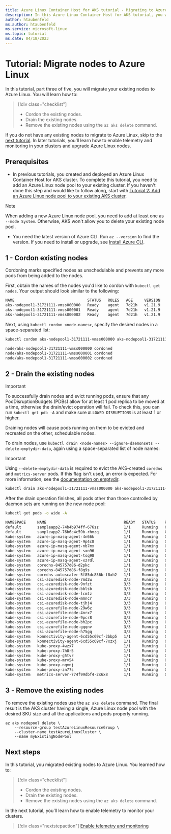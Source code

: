 ```yaml
---
title: Azure Linux Container Host for AKS tutorial - Migrating to Azure Linux
description: In this Azure Linux Container Host for AKS tutorial, you will learn how to migrate your nodes to Azure Linux nodes.
author: htaubenfeld
ms.author: htaubenfeld
ms.service: microsoft-linux
ms.topic: tutorial
ms.date: 04/18/2023
---
```


# Tutorial: Migrate nodes to Azure Linux

In this tutorial, part three of five, you will migrate your existing nodes to Azure Linux. You will learn how to: 

> [!div class="checklist"]
> * Cordon the existing nodes.
> * Drain the existing nodes.
> * Remove the existing nodes using the `az aks delete` command.

If you do not have any existing nodes to migrate to Azure Linux, skip to the [next tutorial](./tutorial-azure-linux-telemetry-monitor.md). In later tutorials, you'll learn how to enable telemetry and monitoring in your clusters and upgrade Azure Linux nodes.

## Prerequisites

- In previous tutorials, you created and deployed an Azure Linux Container Host for AKS cluster. To complete this tutorial, you need to add an Azure Linux node pool to your existing cluster. If you haven't done this step and would like to follow along, start with [Tutorial 2: Add an Azure Linux node pool to your existing AKS cluster](./tutorial-azure-linux-add-nodepool.md).

> [!NOTE]
> When adding a new Azure Linux node pool, you need to add at least one as `--mode System`. Otherwise, AKS won't allow you to delete your existing node pool.

- You need the latest version of Azure CLI. Run `az --version` to find the version. If you need to install or upgrade, see [Install Azure CLI](/cli/azure/install-azure-cli).

## 1 - Cordon existing nodes

Cordoning marks specified nodes as unschedulable and prevents any more pods from being added to the nodes.

First, obtain the names of the nodes you'd like to cordon with `kubectl get nodes`. Your output should look similar to the following:

```bash
NAME                                STATUS   ROLES   AGE     VERSION
aks-nodepool1-31721111-vmss000000   Ready    agent   7d21h   v1.21.9
aks-nodepool1-31721111-vmss000001   Ready    agent   7d21h   v1.21.9
aks-nodepool1-31721111-vmss000002   Ready    agent   7d21h   v1.21.9
```

Next, using `kubectl cordon <node-names>`, specify the desired nodes in a space-separated list:

```bash
kubectl cordon aks-nodepool1-31721111-vmss000000 aks-nodepool1-31721111-vmss000001 aks-nodepool1-31721111-vmss000002
```

```bash
node/aks-nodepool1-31721111-vmss000000 cordoned
node/aks-nodepool1-31721111-vmss000001 cordoned
node/aks-nodepool1-31721111-vmss000002 cordoned
```

## 2 - Drain the existing nodes

> [!IMPORTANT]
> To successfully drain nodes and evict running pods, ensure that any PodDisruptionBudgets (PDBs) allow for at least 1 pod replica to be moved at a time, otherwise the drain/evict operation will fail. To check this, you can run `kubectl get pdb -A` and make sure `ALLOWED DISRUPTIONS` is at least 1 or higher.

Draining nodes will cause pods running on them to be evicted and recreated on the other, schedulable nodes.

To drain nodes, use `kubectl drain <node-names> --ignore-daemonsets --delete-emptydir-data`, again using a space-separated list of node names:

> [!IMPORTANT]
> Using `--delete-emptydir-data` is required to evict the AKS-created `coredns` and `metrics-server` pods. If this flag isn't used, an error is expected. For more information, see the [documentation on emptydir](https://kubernetes.io/docs/concepts/storage/volumes/#emptydir).

```bash
kubectl drain aks-nodepool1-31721111-vmss000000 aks-nodepool1-31721111-vmss000001 aks-nodepool1-31721111-vmss000002 --ignore-daemonsets --delete-emptydir-data
```

After the drain operation finishes, all pods other than those controlled by daemon sets are running on the new node pool:

```bash
kubectl get pods -o wide -A

NAMESPACE     NAME                                  READY   STATUS    RESTARTS   AGE     IP           NODE                                 NOMINATED NODE   READINESS GATES
default       sampleapp2-74b4b974ff-676sz           1/1     Running   0          15m     10.244.4.5   aks-mynodepool-20823458-vmss000002   <none>           <none>
default       sampleapp2-76b6c4c59b-rhmzq           1/1     Running   0          16m     10.244.4.3   aks-mynodepool-20823458-vmss000002   <none>           <none>
kube-system   azure-ip-masq-agent-4n66k             1/1     Running   0          10d     10.240.0.6   aks-nodepool1-31721111-vmss000002    <none>           <none>
kube-system   azure-ip-masq-agent-9p4c8             1/1     Running   0          10d     10.240.0.4   aks-nodepool1-31721111-vmss000000    <none>           <none>
kube-system   azure-ip-masq-agent-nb7mx             1/1     Running   0          10d     10.240.0.5   aks-nodepool1-31721111-vmss000001    <none>           <none>
kube-system   azure-ip-masq-agent-sxn96             1/1     Running   0          49m     10.240.0.9   aks-mynodepool-20823458-vmss000002   <none>           <none>
kube-system   azure-ip-masq-agent-tsq98             1/1     Running   0          49m     10.240.0.8   aks-mynodepool-20823458-vmss000001   <none>           <none>
kube-system   azure-ip-masq-agent-xzrdl             1/1     Running   0          49m     10.240.0.7   aks-mynodepool-20823458-vmss000000   <none>           <none>
kube-system   coredns-845757d86-d2pkc               1/1     Running   0          17m     10.244.3.2   aks-mynodepool-20823458-vmss000000   <none>           <none>
kube-system   coredns-845757d86-f8g9s               1/1     Running   0          17m     10.244.5.2   aks-mynodepool-20823458-vmss000001   <none>           <none>
kube-system   coredns-autoscaler-5f85dc856b-f8xh2   1/1     Running   0          17m     10.244.4.2   aks-mynodepool-20823458-vmss000002   <none>           <none>
kube-system   csi-azuredisk-node-7md2w              3/3     Running   0          49m     10.240.0.7   aks-mynodepool-20823458-vmss000000   <none>           <none>
kube-system   csi-azuredisk-node-9nfzt              3/3     Running   0          10d     10.240.0.4   aks-nodepool1-31721111-vmss000000    <none>           <none>
kube-system   csi-azuredisk-node-bblsb              3/3     Running   0          10d     10.240.0.5   aks-nodepool1-31721111-vmss000001    <none>           <none>
kube-system   csi-azuredisk-node-lcmtz              3/3     Running   0          49m     10.240.0.9   aks-mynodepool-20823458-vmss000002   <none>           <none>
kube-system   csi-azuredisk-node-mmncr              3/3     Running   0          49m     10.240.0.8   aks-mynodepool-20823458-vmss000001   <none>           <none>
kube-system   csi-azuredisk-node-tjhj4              3/3     Running   0          10d     10.240.0.6   aks-nodepool1-31721111-vmss000002    <none>           <none>
kube-system   csi-azurefile-node-29w6z              3/3     Running   0          49m     10.240.0.9   aks-mynodepool-20823458-vmss000002   <none>           <none>
kube-system   csi-azurefile-node-4nrx7              3/3     Running   0          49m     10.240.0.7   aks-mynodepool-20823458-vmss000000   <none>           <none>
kube-system   csi-azurefile-node-9pcr8              3/3     Running   0          3d11h   10.240.0.6   aks-nodepool1-31721111-vmss000002    <none>           <none>
kube-system   csi-azurefile-node-bh2pc              3/3     Running   0          3d11h   10.240.0.5   aks-nodepool1-31721111-vmss000001    <none>           <none>
kube-system   csi-azurefile-node-gqqnv              3/3     Running   0          49m     10.240.0.8   aks-mynodepool-20823458-vmss000001   <none>           <none>
kube-system   csi-azurefile-node-h75gq              3/3     Running   0          3d11h   10.240.0.4   aks-nodepool1-31721111-vmss000000    <none>           <none>
kube-system   konnectivity-agent-6cd55c69cf-2bbp5   1/1     Running   0          17m     10.240.0.7   aks-mynodepool-20823458-vmss000000   <none>           <none>
kube-system   konnectivity-agent-6cd55c69cf-7xzxj   1/1     Running   0          16m     10.240.0.8   aks-mynodepool-20823458-vmss000001   <none>           <none>
kube-system   kube-proxy-4wzx7                      1/1     Running   0          10d     10.240.0.4   aks-nodepool1-31721111-vmss000000    <none>           <none>
kube-system   kube-proxy-7h8r5                      1/1     Running   0          49m     10.240.0.7   aks-mynodepool-20823458-vmss000000   <none>           <none>
kube-system   kube-proxy-g5tvr                      1/1     Running   0          10d     10.240.0.6   aks-nodepool1-31721111-vmss000002    <none>           <none>
kube-system   kube-proxy-mrv54                      1/1     Running   0          10d     10.240.0.5   aks-nodepool1-31721111-vmss000001    <none>           <none>
kube-system   kube-proxy-nqmnj                      1/1     Running   0          49m     10.240.0.9   aks-mynodepool-20823458-vmss000002   <none>           <none>
kube-system   kube-proxy-zn77s                      1/1     Running   0          49m     10.240.0.8   aks-mynodepool-20823458-vmss000001   <none>           <none>
kube-system   metrics-server-774f99dbf4-2x6x8       1/1     Running   0          16m     10.244.4.4   aks-mynodepool-20823458-vmss000002   <none>           <none>
```

## 3 - Remove the existing nodes

To remove the existing nodes use the `az aks delete` command. The final result is the AKS cluster having a single, Azure Linux node pool with the desired SKU size and all the applications and pods properly running.

```azurecli-interactive
az aks nodepool delete \
    --resource-group testAzureLinuxResourceGroup \
    --cluster-name testAzureLinuxCluster \
    --name myExistingNodePool
```

## Next steps

In this tutorial, you migrated existing nodes to Azure Linux. You learned how to: 

> [!div class="checklist"]
> * Cordon the existing nodes.
> * Drain the existing nodes.
> * Remove the existing nodes using the `az aks delete` command.

In the next tutorial, you'll learn how to enable telemetry to monitor  your clusters.

> [!div class="nextstepaction"]
> [Enable telemetry and monitoring](./tutorial-azure-linux-telemetry-monitor.md)